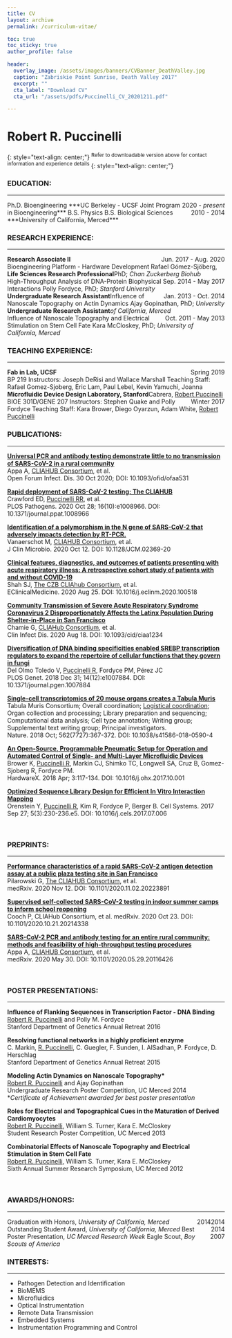 ```yaml
---
title: CV
layout: archive
permalink: /curriculum-vitae/

toc: true
toc_sticky: true
author_profile: false

header:
  overlay_image: /assets/images/banners/CVBanner_DeathValley.jpg
  caption: "Zabriskie Point Sunrise, Death Valley 2017"  
  excerpt: ""
  cta_label: "Download CV"
  cta_url: "/assets/pdfs/Puccinelli_CV_20201211.pdf"

---
```


# Robert R. Puccinelli 
{: style="text-align: center;"}
<sup>Refer to downloadable version above for contact information and experience details</sup>
{: style="text-align: center;"}

### EDUCATION:
---
<div style="float: right;">2020 - <i>present</i></div>
Ph.D. Bioengineering  
***UC Berkeley - UCSF Joint Program in Bioengineering***

<div style="float: right;">2010 - 2014</div>
B.S. Physics  
B.S. Biological Sciences  
***University of California, Merced***

<br>

### RESEARCH EXPERIENCE:
---

<div style="float: left;"><b>Research Associate II</b></div> 
<div style="float: right;">Jun. 2017 - Aug. 2020</div><br>
Bioengineering Platform - Hardware Development  
Rafael Gómez-Sjöberg, PhD; <i>Chan Zuckerberg Biohub</i>

<div style="float: left;"><b>Life Sciences Research Professional</b></div> 
<div style="float: right;">Sep. 2014 - May 2017</div><br>
High-Throughput Analysis of DNA-Protein Biophysical Interactions  
Polly Fordyce, PhD; <i>Stanford University</i>

<div style="float: left;"><b>Undergraduate Research Assistant</b></div> 
<div style="float: right;">Jan. 2013 - Oct. 2014</div><br>
Influence of Nanoscale Topography on Actin Dynamics  
Ajay Gopinathan, PhD; <i>University of California, Merced</i>

<div style="float: left;"><b>Undergraduate Research Assistant</b></div> 
<div style="float: right;">Oct. 2011 - May 2013</div><br>
Influence of Nanoscale Topography and Electrical Stimulation on Stem Cell Fate  
Kara McCloskey, PhD; <i>University of California, Merced</i>

<br>

### TEACHING EXPERIENCE:
---

<div style="float: left;"><b>Fab in Lab, UCSF</b></div> 
<div style="float: right;">Spring 2019</div><br>
BP 219  
Instructors: Joseph DeRisi and Wallace Marshall  
Teaching Staff: Rafael Gomez-Sjoberg, Eric Lam, Paul Lebel, Kevin Yamuchi, Joanna Cabrera, <u>Robert Puccinelli</u>  

<div style="float: left;"><b>Microfluidic Device Design Laboratory, Stanford</b></div> 
<div style="float: right;">Winter 2017</div><br>
BIOE 301D/GENE 207  
Instructors: Stephen Quake and Polly Fordyce  
Teaching Staff: Kara Brower, Diego Oyarzun, Adam White, <u>Robert Puccinelli</u>

<br>

### PUBLICATIONS:
---
**[Universal PCR and antibody testing demonstrate little to no transmission of SARS-CoV-2 in a rural community](/assets/pdfs/publications/Puccinelli_Publication_UniversalPCRAndAntibodyTestingDemonstrateLittleToNoTransmissionOfSARS-CoV-2InARuralCommunity.pdf)**  
Appa A, <u>CLIAHUB Consortium</u>, et al.  
Open Forum Infect. Dis. 30 Oct 2020; DOI: 10.1093/ofid/ofaa531

**[Rapid deployment of SARS-CoV-2 testing: The CLIAHUB](/assets/pdfs/publications/Puccinelli_Publication_RapidDeploymentOfSARS-CoV-2Testing-TheCLIAHUB.pdf)**  
Crawford ED, <u>Puccinelli RR</u>, et al.  
PLOS Pathogens. 2020 Oct 28; 16(10):e1008966. DOI: 10.1371/journal.ppat.1008966

**[Identification of a polymorphism in the N gene of SARS-CoV-2 that adversely impacts detection by RT-PCR.](/assets/pdfs/publications/Puccinelli_Publication_IdentificationOfAPolymorphismInTheNGeneOfSARS-CoV-2ThatAdverselyImpactsDetectionByRT-PCR.pdf)**  
Vanaerschot M, <u>CLIAHUB Consortium</u>, et al.  
J Clin Microbio. 2020 Oct 12. DOI: 10.1128/JCM.02369-20

**[Clinical features, diagnostics, and outcomes of patients presenting with acute respiratory illness: A retrospective cohort study of patients with and without COVID-19](/assets/pdfs/publications/Puccinelli_Publication_ClinicalFeaturesDiagnosticsAndOutcomesOfPatientsPresentingWithAcuteRespiratoryIllness-ARetrospectiveCohortStudyOfPatientsWithAndWithoutCOVID-19.pdf)**  
Shah SJ, <u>The CZB CLIAhub Consortium</u>, et al.  
EClinicalMedicine. 2020 Aug 25. DOI: 10.1016/j.eclinm.2020.100518

**[Community Transmission of Severe Acute Respiratory Syndrome Coronavirus 2 Disproportionately Affects the Latinx Population During Shelter-in-Place in San Francisco](/assets/pdfs/publications/Puccinelli_Publication_CommunityTransmissionOfSevereAcuteRespiratorySyndromCoronavirus2DisproportionatelyAffectsLatinxPopulationDuringShelter-In-PlaceInSanFrancisco.pdf)**  
Chamie G, <u>CLIAHub Consortium</u>, et al.  
Clin Infect Dis. 2020 Aug 18. DOI: 10.1093/cid/ciaa1234

**[Diversification of DNA binding specificities enabled SREBP transcription regulators to expand the repertoire of cellular functions that they govern in fungi](/assets/pdfs/publications/Puccinelli_Publication_DiversificationofDNABindingSpecificitiesEnableRegulatorsToExpandCellularFunctions.pdf)**  
Del Olmo Toledo V, <u>Puccinelli R</u>, Fordyce PM, Pérez JC  
PLOS Genet. 2018 Dec 31; 14(12):e1007884. DOI: 10.1371/journal.pgen.1007884

**[Single-cell transcriptomics of 20 mouse organs creates a Tabula Muris](/assets/pdfs/publications/Puccinelli_Publication_Single-cellTranscriptomicsof20MouseOrgans.pdf)**  
Tabula Muris Consortium; Overall coordination; <u>Logistical coordination</u>; Organ collection and processing; Library preparation and sequencing; Computational data analysis; Cell type annotation; Writing group; Supplemental text writing group; Principal investigators.  
Nature. 2018 Oct; 562(7727):367-372. DOI: 10.1038/s41586-018-0590-4

**[An Open-Source, Programmable Pneumatic Setup for Operation and Automated Control of Single- and Multi-Layer Microfluidic Devices](/assets/pdfs/publications/Puccinelli_Publication_OpenSourceProgrammablePneumaticSetupforAutomatedMicrofluidicDevices.pdf)**  
Brower K, <u>Puccinelli R</u>, Markin CJ, Shimko TC, Longwell SA, Cruz B, Gomez-Sjoberg R, Fordyce PM.  
HardwareX. 2018 Apr; 3:117-134. DOI: 10.1016/j.ohx.2017.10.001

**[Optimized Sequence Library Design for Efficient In Vitro Interaction Mapping](/assets/pdfs/publications/Puccinelli_Publication_OptimizedSequenceLibraryDesignforEfficientInVitroInteractionMapping.pdf)**  
Orenstein Y, <u>Puccinelli R</u>, Kim R, Fordyce P, Berger B.
Cell Systems. 2017 Sep 27; 5(3):230-236.e5. DOI: 10.1016/j.cels.2017.07.006

<br>

### PREPRINTS:
---
**[Performance characteristics of a rapid SARS-CoV-2 antigen detection assay at a public plaza testing site in San Francisco](/assets/pdfs/publications/Puccinelli_Preprint_PerformanceCharacteristicsOfARapidSARS-CoV-2AntigenDetectionAssayAtAPublicPlazaTestingSiteInSanFrancisco.pdf)**  
Pilarowski G, <u>The CLIAHUB Consortium</u>, et al.  
medRxiv. 2020 Nov 12. DOI: 10.1101/2020.11.02.20223891

**[Supervised self-collected SARS-CoV-2 testing in indoor summer camps to inform school reopening](/assets/pdfs/publications/Puccinelli_Preprint_SupervisedSelf-CollectedSARS-CoV-2TestingInIndoorSummerCampsToInformSchoolReopening.pdf)**  
Cooch P, CLIAHub Consortium, et al.
medRxiv. 2020 Oct 23. DOI: 10.1101/2020.10.21.20214338

**[SARS-CoV-2 PCR and antibody testing for an entire rural community: methods and feasibility of high-throughput testing procedures](/assets/pdfs/publications/Puccinelli_Preprint_SARS-CoV-2PCRAndAntibodyTestingForAnEntireRuralCommunity-MethodsAndFeasibilityOfHigh-ThroughputTestingProcedures.pdf)**  
Appa A, <u>CLIAHUB Consortium</u>, et al.  
medRxiv. 2020 May 30. DOI: 10.1101/2020.05.29.20116426

<br>

### POSTER PRESENTATIONS:
---

**Influence of Flanking Sequences in Transcription Factor - DNA Binding**  
<u>Robert R. Puccinelli</u> and Polly M. Fordyce  
Stanford Department of Genetics Annual Retreat 2016

**Resolving functional networks in a highly proficient enzyme**  
C. Markin, <u>R. Puccinelli</u>, C. Guegler, F. Sunden, I. AlSadhan, P. Fordyce, D. Herschlag  
Stanford Department of Genetics Annual Retreat 2015

**Modeling Actin Dynamics on Nanoscale Topography\***  
<u>Robert R. Puccinelli</u> and Ajay Gopinathan  
Undergraduate Research Poster Competition, UC Merced 2014  
\**Certificate of Achievement awarded for best poster presentation*

**Roles for Electrical and Topographical Cues in the Maturation of Derived Cardiomyocytes**  
<u>Robert R. Puccinelli</u>, William S. Turner, Kara E. McCloskey  
Student Research Poster Competition, UC Merced 2013

**Combinatorial Effects of Nanoscale Topography and Electrical Stimulation in Stem Cell Fate**  
<u>Robert R. Puccinelli</u>, William S. Turner, Kara E. McCloskey  
Sixth Annual Summer Research Symposium, UC Merced 2012

<br>

### AWARDS/HONORS:
---
<div style="float: right;">2014</div>
Graduation with Honors, <i>University of California, Merced</i>  
<div style="float: right;">2014</div>
Outstanding Student Award, <i>University of California, Merced</i>  
<div style="float: right;">2014</div>
Best Poster Presentation, <i>UC Merced Research Week</i>  
<div style="float: right;">2007</div>
Eagle Scout, <i>Boy Scouts of America</i>  

<br>

### INTERESTS:
---

* Pathogen Detection and Identification
* BioMEMS
* Microfluidics
* Optical Instrumentation
* Remote Data Transmission
* Embedded Systems
* Instrumentation Programming and Control
